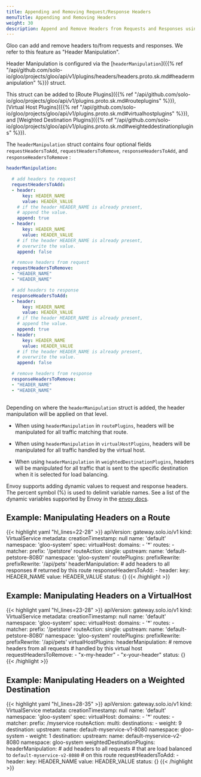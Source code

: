 ```yaml
---
title: Appending and Removing Request/Response Headers
menuTitle: Appending and Removing Headers
weight: 30
description: Append and Remove Headers from Requests and Responses using Route configuration.
---
```


Gloo can add and remove headers to/from requests and responses. We refer to this feature as "Header Manipulation".

Header Manipulation is configured via the 
[`headerManipulation`]({{% ref "/api/github.com/solo-io/gloo/projects/gloo/api/v1/plugins/headers/headers.proto.sk.md#headermanipulation" %}}) struct.

This struct can be added to [Route Plugins]({{% ref "/api/github.com/solo-io/gloo/projects/gloo/api/v1/plugins.proto.sk.md#routeplugins" %}}), [Virtual Host Plugins]({{% ref "/api/github.com/solo-io/gloo/projects/gloo/api/v1/plugins.proto.sk.md#virtualhostplugins" %}}), and [Weighted Destination Plugins]({{% ref "/api/github.com/solo-io/gloo/projects/gloo/api/v1/plugins.proto.sk.md#weighteddestinationplugins" %}}).

The `headerManipulation` struct contains four optional fields `requestHeadersToAdd`, `requestHeadersToRemove`,  `responseHeadersToAdd`, and `responseHeadersToRemove` :

```yaml
headerManipulation:

  # add headers to request
  requestHeadersToAdd:
  - header:
      key: HEADER_NAME
      value: HEADER_VALUE
    # if the header HEADER_NAME is already present,
    # append the value.
    append: true
  - header:
      key: HEADER_NAME
      value: HEADER_VALUE
    # if the header HEADER_NAME is already present,
    # overwrite the value.
    append: false

  # remove headers from request
  requestHeadersToRemove:
  - "HEADER_NAME"
  - "HEADER_NAME"

  # add headers to response
  responseHeadersToAdd:
  - header:
      key: HEADER_NAME
      value: HEADER_VALUE
    # if the header HEADER_NAME is already present,
    # append the value.
    append: true
  - header:
      key: HEADER_NAME
      value: HEADER_VALUE
    # if the header HEADER_NAME is already present,
    # overwrite the value.
    append: false

  # remove headers from response
  responseHeadersToRemove:
  - "HEADER_NAME"
  - "HEADER_NAME"
  

```

Depending on where the `headerManipulation` struct is added, the header manipulation will be applied on that level.

* When using `headerManipulation` in `routePlugins`,
headers will be manipulated for all traffic matching that route.

* When using `headerManipulation` in `virtualHostPlugins`,
headers will be manipulated for all traffic handled by the virtual host.

* When using `headerManipulation` in `weightedDestinationPlugins`,
headers will be manipulated for all traffic that is sent to the specific destination when it is selected for load balancing.

Envoy supports adding dynamic values to request and response headers. The percent symbol (%) is used to 
delimit variable names. See a list of the dynamic variables supported by Envoy in the [envoy docs](https://www.envoyproxy.io/docs/envoy/latest/configuration/http/http_conn_man/headers#custom-request-response-headers).

## Example: Manipulating Headers on a Route


{{< highlight yaml "hl_lines=22-28" >}}
apiVersion: gateway.solo.io/v1
kind: VirtualService
metadata:
  creationTimestamp: null
  name: 'default'
  namespace: 'gloo-system'
spec:
  virtualHost:
    domains:
    - '*'
    routes:
    - matcher:
        prefix: '/petstore'
      routeAction:
        single:
          upstream:
            name: 'default-petstore-8080'
            namespace: 'gloo-system'
      routePlugins:
        prefixRewrite:
          prefixRewrite: '/api/pets'
        headerManipulation:
          # add headers to all responses 
          # returned by this route
          responseHeadersToAdd:
          - header:
              key: HEADER_NAME
              value: HEADER_VALUE
status: {}
{{< /highlight >}}


## Example: Manipulating Headers on a VirtualHost

{{< highlight yaml "hl_lines=23-28" >}}
apiVersion: gateway.solo.io/v1
kind: VirtualService
metadata:
  creationTimestamp: null
  name: 'default'
  namespace: 'gloo-system'
spec:
  virtualHost:
    domains:
    - '*'
    routes:
    - matcher:
        prefix: '/petstore'
      routeAction:
        single:
          upstream:
            name: 'default-petstore-8080'
            namespace: 'gloo-system'
      routePlugins:
        prefixRewrite:
          prefixRewrite: '/api/pets'
    virtualHostPlugins:
      headerManipulation:
        # remove headers from all requests 
        # handled by this virtual host
        requestHeadersToRemove:
        - "x-my-header"
        - "x-your-header"
status: {}
{{< /highlight >}}



## Example: Manipulating Headers on a Weighted Destination

{{< highlight yaml "hl_lines=28-35" >}}
apiVersion: gateway.solo.io/v1
kind: VirtualService
metadata:
  creationTimestamp: null
  name: 'default'
  namespace: 'gloo-system'
spec:
  virtualHost:
    domains:
    - '*'
    routes:
    - matcher:
        prefix: /myservice
      routeAction:
        multi:
          destinations:
          - weight: 9
            destination:
              upstream:
                name: default-myservice-v1-8080
                namespace: gloo-system
          - weight: 1
            destination:
              upstream:
                name: default-myservice-v2-8080
                namespace: gloo-system
            weightedDestinationPlugins:
              headerManipulation:
                # add headers to all requests
                # that are load balanced to `default-myservice-v2-8080`
                # on this route 
                requestHeadersToAdd:
                - header:
                    key: HEADER_NAME
                    value: HEADER_VALUE
status: {}
{{< /highlight >}}


